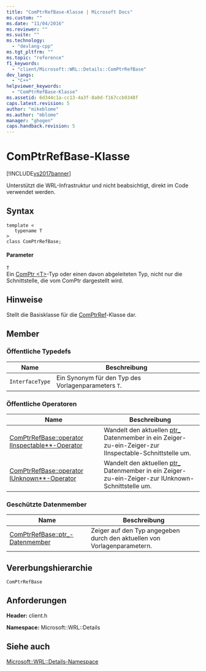 ```yaml
---
title: "ComPtrRefBase-Klasse | Microsoft Docs"
ms.custom: ""
ms.date: "11/04/2016"
ms.reviewer: ""
ms.suite: ""
ms.technology: 
  - "devlang-cpp"
ms.tgt_pltfrm: ""
ms.topic: "reference"
f1_keywords: 
  - "client/Microsoft::WRL::Details::ComPtrRefBase"
dev_langs: 
  - "C++"
helpviewer_keywords: 
  - "ComPtrRefBase-Klasse"
ms.assetid: 6d344c1a-cc13-4a3f-8a0d-f167ccb9348f
caps.latest.revision: 5
author: "mikeblome"
ms.author: "mblome"
manager: "ghogen"
caps.handback.revision: 5
---
```

# ComPtrRefBase-Klasse
[!INCLUDE[vs2017banner](../assembler/inline/includes/vs2017banner.md)]

Unterstützt die WRL\-Infrastruktur und nicht beabsichtigt, direkt im Code verwendet werden.  
  
## Syntax  
  
```  
template <  
   typename T  
>  
class ComPtrRefBase;  
```  
  
#### Parameter  
 `T`  
 Ein [ComPtr \<T\>](../windows/comptr-class.md)\-Typ oder einen davon abgeleiteten Typ, nicht nur die Schnittstelle, die vom ComPtr dargestellt wird.  
  
## Hinweise  
 Stellt die Basisklasse für die [ComPtrRef](../windows/comptrref-class.md)\-Klasse dar.  
  
## Member  
  
### Öffentliche Typedefs  
  
|Name|**Beschreibung**|  
|----------|----------------------|  
|`InterfaceType`|Ein Synonym für den Typ des Vorlagenparameters `T`.|  
  
### Öffentliche Operatoren  
  
|Name|**Beschreibung**|  
|----------|----------------------|  
|[ComPtrRefBase::operator IInspectable\*\*\-Operator](../windows/comptrrefbase-operator-iinspectable-star-star-operator.md)|Wandelt den aktuellen [ptr\_](../windows/comptrrefbase-ptr-data-member.md) Datenmember in ein Zeiger\-zu\-ein\-Zeiger\-zur IInspectable\-Schnittstelle um.|  
|[ComPtrRefBase::operator IUnknown\*\*\-Operator](../windows/comptrrefbase-operator-iunknown-star-star-operator.md)|Wandelt den aktuellen [ptr\_](../windows/comptrrefbase-ptr-data-member.md) Datenmember in ein Zeiger\-zu\-ein\-Zeiger\-zur IUnknown\-Schnittstelle um.|  
  
### Geschützte Datenmember  
  
|Name|**Beschreibung**|  
|----------|----------------------|  
|[ComPtrRefBase::ptr\_\-Datenmember](../windows/comptrrefbase-ptr-data-member.md)|Zeiger auf den Typ angegeben durch den aktuellen von Vorlagenparametern.|  
  
## Vererbungshierarchie  
 `ComPtrRefBase`  
  
## Anforderungen  
 **Header:**  client.h  
  
 **Namespace:**  Microsoft::WRL::Details  
  
## Siehe auch  
 [Microsoft::WRL::Details\-Namespace](../windows/microsoft-wrl-details-namespace.md)